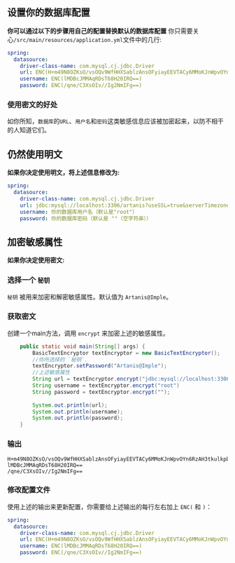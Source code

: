 ## 设置你的数据库配置
**你可以通过以下的步骤用自己的配置替换默认的数据库配置**
你只需要关心`/src/main/resources/application.yml`文件中的几行:

```yaml
spring:
  datasource:
    driver-class-name: com.mysql.cj.jdbc.Driver
    url: ENC(H+m49N8OZKsO/vsOQv9WfHHXSablzAnsOFyiayEEVTACy6MMoKJnWpvOYn6RzAH3tkulkpboGUZ/G8Zmw/j6mbuxi6DXO1quimwHkcMbUj1cArc/AlWY+5R/3KZIP3CJkT7SKH03nfg=)
    username: ENC(lMDBcJMMAqRDsT68H20IRQ==)
    password: ENC(/qne/C3XsOIv//Ig2NmIFg==)
```

### 使用密文的好处
如你所知，`数据库`的`URL`、`用户名`和`密码`这类敏感信息应该被加密起来，以防不相干的人知道它们。

## 仍然使用明文
**如果你决定使用明文，将上述信息修改为:**

```yaml
spring:
  datasource:
    driver-class-name: com.mysql.cj.jdbc.Driver
    url: jdbc:mysql://localhost:3306/artanis?useSSL=true&serverTimezone=GMT%2B8
    username: 你的数据库用户名（默认是"root"）
    password: 你的数据库密码（默认是 ""（空字符串））
```


## 加密敏感属性
**如果你决定使用密文:**

### 选择一个 `秘钥`
`秘钥` 被用来加密和解密敏感属性。默认值为 `Artanis@Imple`。

### 获取密文
创建一个main方法，调用 `encrypt` 来加密上述的敏感属性。

```java
    public static void main(String[] args) {
        BasicTextEncryptor textEncryptor = new BasicTextEncryptor();
        //你所选择的 `秘钥`.
        textEncryptor.setPassword("Artanis@Imple");
        //上述敏感属性
        String url = textEncryptor.encrypt("jdbc:mysql://localhost:3306/artanis?useSSL=true&serverTimezone=GMT%2B8");
        String username = textEncryptor.encrypt("root")
        String password = textEncryptor.encrypt("");
                                            
        System.out.println(url);
        System.out.println(username);
        System.out.println(password);
    }
```

### 输出
```
H+m49N8OZKsO/vsOQv9WfHHXSablzAnsOFyiayEEVTACy6MMoKJnWpvOYn6RzAH3tkulkpboGUZ/G8Zmw/j6mbuxi6DXO1quimwHkcMbUj1cArc/AlWY+5R/3KZIP3CJkT7SKH03nfg=
lMDBcJMMAqRDsT68H20IRQ==
/qne/C3XsOIv//Ig2NmIFg==
```

### 修改配置文件
使用上述的输出来更新配置，你需要给上述输出的每行左右加上 `ENC(` 和 `)`：

```yaml
spring:
  datasource:
    driver-class-name: com.mysql.cj.jdbc.Driver
    url: ENC(H+m49N8OZKsO/vsOQv9WfHHXSablzAnsOFyiayEEVTACy6MMoKJnWpvOYn6RzAH3tkulkpboGUZ/G8Zmw/j6mbuxi6DXO1quimwHkcMbUj1cArc/AlWY+5R/3KZIP3CJkT7SKH03nfg=)
    username: ENC(lMDBcJMMAqRDsT68H20IRQ==)
    password: ENC(/qne/C3XsOIv//Ig2NmIFg==)
```

